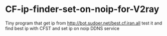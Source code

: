 # CF-ip-finder-set-on-noip-for-V2ray

Tiny program that get ip from http://bot.sudoer.net/best.cf.iran.all test it and find best ip with CFST and set ip on noip DDNS service
